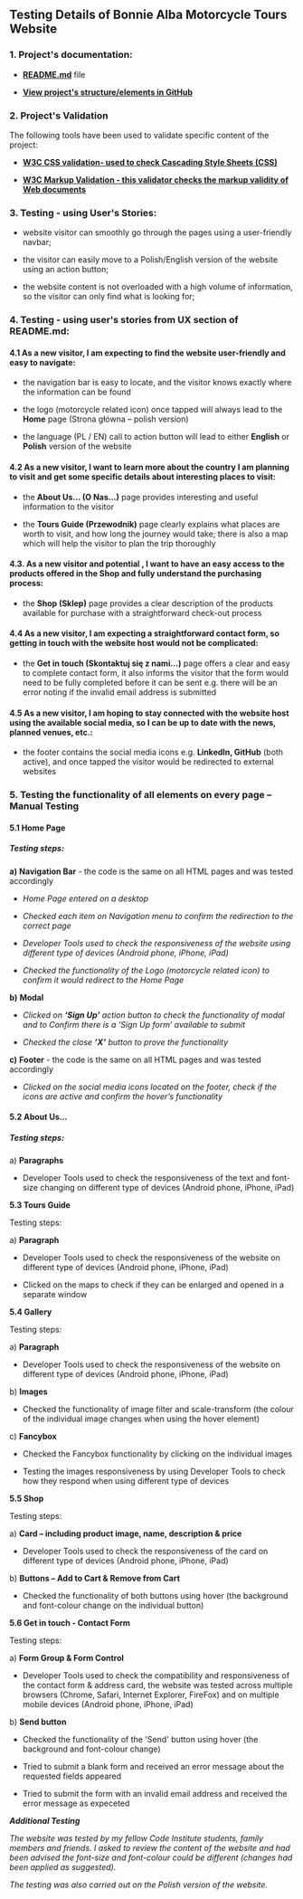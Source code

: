 ## Testing Details of Bonnie Alba Motorcycle Tours Website

        
### 1. Project's documentation:


* [**README.md**](href=https://github.com/KrisK1978/Bonnie-Alba-Motorcycle-Tours-Milestone1-UCFD/blob/master/README.md) file

* [**View project's structure/elements in GitHub**](https://github.com/KrisK1978/Bonnie-Alba-Motorcycle-Tours-Milestone1-UCFD")



### 2. Project's Validation



The following tools have been used to validate specific content of the project:



*   [**W3C CSS validation- used to check Cascading Style Sheets (CSS)**](https://jigsaw.w3.org/css-validator/#validate_by_input)

*   [**W3C Markup Validation - this validator checks the markup validity of Web documents**](https://validator.w3.org/#validate_by_input)




### 3. Testing - using User's Stories:



* website visitor can smoothly go through the pages using a user-friendly navbar;
        

* the visitor can easily move to a Polish/English version of the website using an action button;


* the website content is not overloaded with a high volume of information, so the visitor can only find what is looking for;




### 4. Testing - using user's stories from UX section of README.md:



#### 4.1 As a new **visitor**, I am expecting to find the website user-friendly and easy to navigate:


* the navigation bar is easy to locate, and the visitor knows exactly where the information can be found


* the logo (motorcycle related icon) once tapped will always lead to the **Home** page (Strona główna – polish version)


* the language (PL / EN) call to action button will lead to either **English** or **Polish** version of the website



#### 4.2 As a new **visitor**, I want to learn more about the country I am planning to visit and get some specific details about interesting places to visit:


* the **About Us… (O Nas…)** page provides interesting and useful information to the visitor


* the **Tours Guide (Przewodnik)** page clearly explains what places are worth to visit, and how long the journey would take; there is also a map which will help the visitor to plan the trip thoroughly



#### 4.3. As a new **visitor** and potential  , I want to have an easy access to the products offered in the Shop and fully understand the purchasing process:


* the **Shop (Sklep)** page provides a clear description of the products available for purchase with a straightforward check-out process



#### 4.4 As a new **visitor**, I am expecting a straightforward contact form, so getting in touch with the website host would not be complicated:


* the **Get in touch (Skontaktuj się z nami…)**  page offers a clear and easy to complete contact form, it also informs the visitor that the form would need to be fully completed before it can be sent
   e.g. there will be an error noting if the invalid email address is submitted



#### 4.5 As a new visitor, I am hoping to stay connected with the website host using the available social media, so I can be up to date with the news, planned venues, etc.:


* the footer contains the social media icons e.g. **LinkedIn, GitHub** (both active), and once tapped the visitor would be redirected to external websites 



### 5. Testing the functionality of all elements on every page – Manual Testing



#### 5.1 Home Page


##### Testing steps:


**a)**	**Navigation Bar** - the code is the same on all HTML pages and was tested accordingly


*  _Home Page entered on a desktop_


* _Checked each item on Navigation menu to confirm the redirection to the correct page_


* _Developer Tools used to check the responsiveness of the website using different type of devices (Android phone, iPhone, iPad)_


* _Checked the functionality of the Logo (motorcycle related icon) to confirm it would redirect to the Home Page_




**b)**	**Modal**


* _Clicked on **‘Sign Up’** action button to check the functionality of modal and to 
    Confirm there is a ‘Sign Up form’ available to submit_
 

* _Checked the close **‘X’** button to prove the functionality_
        

    
    
**c)**	**Footer** - the code is the same on all HTML pages and was tested accordingly


* _Clicked on the social media icons located on the footer, check if the icons are active and confirm the hover’s functionality_

    
    
    
#### 5.2 About Us…



##### Testing steps:


a)	**Paragraphs** 


-	Developer Tools used to check the responsiveness of the text and font-size changing on different type of devices (Android phone, iPhone, iPad)



**5.3 Tours Guide**



Testing steps:
	
	
a)	**Paragraph**


-	Developer Tools used to check the responsiveness of the website on different type of devices (Android phone, iPhone, iPad)


-	Clicked on the maps to check if they can be enlarged and opened in a separate window


**5.4 Gallery**



Testing steps:
	
	
a)	**Paragraph**
    
    
-	Developer Tools used to check the responsiveness of the website on different type of devices (Android phone, iPhone, iPad)



b)	**Images**


-	Checked the functionality of image filter and scale-transform (the colour of the individual image changes when using the hover element)



c)	**Fancybox**


-	Checked the Fancybox functionality by clicking on the individual images


-	Testing the images responsiveness by using Developer Tools to check how they respond when using different type of devices 



**5.5 Shop**



Testing steps:
	
	
a)	**Card – including product image, name, description & price**


-	Developer Tools used to check the responsiveness of the card on different type of devices (Android phone, iPhone, iPad)



b)	**Buttons – Add to Cart & Remove from Cart**


-	Checked the functionality of both buttons using hover (the background and font-colour change on the individual button)



**5.6 Get in touch - Contact Form**



Testing steps:
	
	
a)	**Form Group & Form Control**


-	Developer Tools used to check the compatibility and responsiveness of the contact form & address card, the website was tested across multiple browsers (Chrome, Safari, Internet Explorer, FireFox) and on multiple mobile devices (Android phone, iPhone, iPad)


    
b)	**Send button**


-	Checked the functionality of the 'Send' button using hover (the background and font-colour change)

        
-   Tried to submit a blank form and received an error message about the requested fields appeared

        
-   Tried to submit the form with an invalid email address and received the error message as expeceted




***Additional Testing***


*The website was tested by my fellow Code Institute students, family members and 
friends. I asked to review the content of the website and had been advised the 
font-size and font-colour could be different (changes had been applied as 
suggested).*



*The testing was also carried out on the Polish version of the website.*